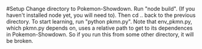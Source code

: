 #Setup
Change directory to Pokemon-Showdown. Run "node build". (If you haven't installed node yet, you will need to). Then cd .. back to the previous directory. To start learning, run "python pkmn.py". Note that env_pkmn.py, which pkmn.py depends on, uses a relative path to get to its dependences in Pokemon-Showdown. So if you run this from some other directory, it will be broken.
